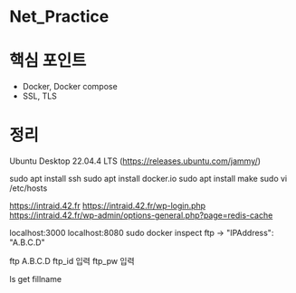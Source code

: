 # Net_Practice

# 핵심 포인트

- Docker, Docker compose
- SSL, TLS

# 정리

Ubuntu Desktop 22.04.4 LTS (https://releases.ubuntu.com/jammy/)

sudo apt install ssh
sudo apt install docker.io
sudo apt install make
sudo vi /etc/hosts

https://intraid.42.fr
https://intraid.42.fr/wp-login.php
https://intraid.42.fr/wp-admin/options-general.php?page=redis-cache

<node static webpage>
localhost:3000

<adminer page>
localhost:8080

<ftp>
sudo docker inspect ftp
-> "IPAddress": "A.B.C.D"

ftp A.B.C.D
ftp_id 입력
ftp_pw 입력

ls
get fillname
